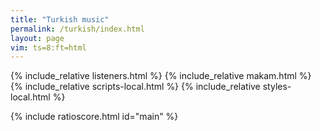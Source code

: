 ```yaml
---
title: "Turkish music"
permalink: /turkish/index.html
layout: page
vim: ts=8:ft=html
---
```


{% include_relative listeners.html %}
{% include_relative makam.html %}
{% include_relative scripts-local.html %}
{% include_relative styles-local.html %}

{% include ratioscore.html id="main" %}
<script type="application/x-ratioscore" id="main">
</script>


